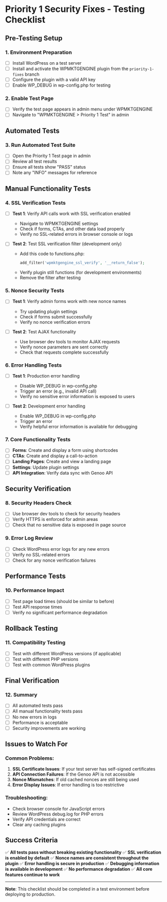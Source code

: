 # Priority 1 Security Fixes - Testing Checklist

## Pre-Testing Setup

### 1. Environment Preparation
- [ ] Install WordPress on a test server
- [ ] Install and activate the WPMKTGENGINE plugin from the `priority-1-fixes` branch
- [ ] Configure the plugin with a valid API key
- [ ] Enable WP_DEBUG in wp-config.php for testing

### 2. Enable Test Page
- [ ] Verify the test page appears in admin menu under WPMKTGENGINE
- [ ] Navigate to "WPMKTGENGINE > Priority 1 Test" in admin

## Automated Tests

### 3. Run Automated Test Suite
- [ ] Open the Priority 1 Test page in admin
- [ ] Review all test results
- [ ] Ensure all tests show "PASS" status
- [ ] Note any "INFO" messages for reference

## Manual Functionality Tests

### 4. SSL Verification Tests
- [ ] **Test 1**: Verify API calls work with SSL verification enabled
  - Navigate to WPMKTGENGINE settings
  - Check if forms, CTAs, and other data load properly
  - Verify no SSL-related errors in browser console or logs

- [ ] **Test 2**: Test SSL verification filter (development only)
  - Add this code to functions.php:
    ```php
    add_filter('wpmktgengine_ssl_verify', '__return_false');
    ```
  - Verify plugin still functions (for development environments)
  - Remove the filter after testing

### 5. Nonce Security Tests
- [ ] **Test 1**: Verify admin forms work with new nonce names
  - Try updating plugin settings
  - Check if forms submit successfully
  - Verify no nonce verification errors

- [ ] **Test 2**: Test AJAX functionality
  - Use browser dev tools to monitor AJAX requests
  - Verify nonce parameters are sent correctly
  - Check that requests complete successfully

### 6. Error Handling Tests
- [ ] **Test 1**: Production error handling
  - Disable WP_DEBUG in wp-config.php
  - Trigger an error (e.g., invalid API call)
  - Verify no sensitive error information is exposed to users

- [ ] **Test 2**: Development error handling
  - Enable WP_DEBUG in wp-config.php
  - Trigger an error
  - Verify helpful error information is available for debugging

### 7. Core Functionality Tests
- [ ] **Forms**: Create and display a form using shortcodes
- [ ] **CTAs**: Create and display a call-to-action
- [ ] **Landing Pages**: Create and view a landing page
- [ ] **Settings**: Update plugin settings
- [ ] **API Integration**: Verify data sync with Genoo API

## Security Verification

### 8. Security Headers Check
- [ ] Use browser dev tools to check for security headers
- [ ] Verify HTTPS is enforced for admin areas
- [ ] Check that no sensitive data is exposed in page source

### 9. Error Log Review
- [ ] Check WordPress error logs for any new errors
- [ ] Verify no SSL-related errors
- [ ] Check for any nonce verification failures

## Performance Tests

### 10. Performance Impact
- [ ] Test page load times (should be similar to before)
- [ ] Test API response times
- [ ] Verify no significant performance degradation

## Rollback Testing

### 11. Compatibility Testing
- [ ] Test with different WordPress versions (if applicable)
- [ ] Test with different PHP versions
- [ ] Test with common WordPress plugins

## Final Verification

### 12. Summary
- [ ] All automated tests pass
- [ ] All manual functionality tests pass
- [ ] No new errors in logs
- [ ] Performance is acceptable
- [ ] Security improvements are working

## Issues to Watch For

### Common Problems:
1. **SSL Certificate Issues**: If your test server has self-signed certificates
2. **API Connection Failures**: If the Genoo API is not accessible
3. **Nonce Mismatches**: If old cached nonces are still being used
4. **Error Display Issues**: If error handling is too restrictive

### Troubleshooting:
- Check browser console for JavaScript errors
- Review WordPress debug.log for PHP errors
- Verify API credentials are correct
- Clear any caching plugins

## Success Criteria

✅ **All tests pass without breaking existing functionality**
✅ **SSL verification is enabled by default**
✅ **Nonce names are consistent throughout the plugin**
✅ **Error handling is secure in production**
✅ **Debugging information is available in development**
✅ **No performance degradation**
✅ **All core features continue to work**

---

**Note**: This checklist should be completed in a test environment before deploying to production. 